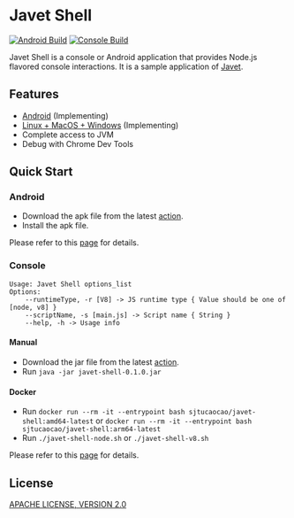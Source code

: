 # Javet Shell

[![Android Build](https://github.com/caoccao/JavetShell/actions/workflows/android_build.yml/badge.svg)](https://github.com/caoccao/JavetShell/actions/workflows/android_build.yml) [![Console Build](https://github.com/caoccao/JavetShell/actions/workflows/console_build.yml/badge.svg)](https://github.com/caoccao/JavetShell/actions/workflows/console_build.yml)

Javet Shell is a console or Android application that provides Node.js flavored console interactions. It is a sample application of [Javet](https://github.com/caoccao/Javet).

## Features

- [Android](android) (Implementing)
- [Linux + MacOS + Windows](console) (Implementing)
- Complete access to JVM
- Debug with Chrome Dev Tools

## Quick Start

### Android

- Download the apk file from the latest [action](https://github.com/caoccao/JavetShell/actions/workflows/android_build.yml).
- Install the apk file.

Please refer to this [page](android) for details.

### Console

```shell
Usage: Javet Shell options_list
Options:
    --runtimeType, -r [V8] -> JS runtime type { Value should be one of [node, v8] }
    --scriptName, -s [main.js] -> Script name { String }
    --help, -h -> Usage info
```

#### Manual

- Download the jar file from the latest [action](https://github.com/caoccao/JavetShell/actions/workflows/console_build.yml).
- Run `java -jar javet-shell-0.1.0.jar`

#### Docker

- Run `docker run --rm -it --entrypoint bash sjtucaocao/javet-shell:amd64-latest` or  `docker run --rm -it --entrypoint bash sjtucaocao/javet-shell:arm64-latest`
- Run `./javet-shell-node.sh` or `./javet-shell-v8.sh`

Please refer to this [page](console) for details.

## License

[APACHE LICENSE, VERSION 2.0](LICENSE)

